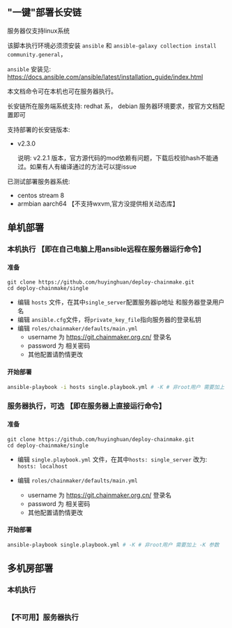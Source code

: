 ## "一键"部署长安链

服务器仅支持linux系统

该脚本执行环境必须须安装 `ansible` 和 `ansible-galaxy collection install community.general`，

`ansible` 安装见: https://docs.ansible.com/ansible/latest/installation_guide/index.html

本文档命令可在本机也可在服务器执行。

长安链所在服务端系统支持: redhat 系， debian
服务器环境要求，按官方文档配置即可

支持部署的长安链版本:

- v2.3.0
  
  说明: v2.2.1 版本，官方源代码的mod依赖有问题，下载后校验hash不能通过。如果有人有编译通过的方法可以提issue 

已测试部署服务器系统:

- centos stream 8
- armbian aarch64 【不支持wxvm,官方没提供相关动态库】


## 单机部署

### 本机执行 【即在自己电脑上用ansible远程在服务器运行命令】

#### 准备

```
git clone https://github.com/huyinghuan/deploy-chainmake.git
cd deploy-chainmake/single
```

- 编辑 `hosts` 文件，在其中`single_server`配置服务器ip地址 和服务器登录用户名 
- 编辑 `ansible.cfg`文件，将`private_key_file`指向服务器的登录私钥
- 编辑 `roles/chainmaker/defaults/main.yml` 
    - username 为 https://git.chainmaker.org.cn/ 登录名
    - password 为 相关密码
    - 其他配置请酌情更改

#### 开始部署

```bash
ansible-playbook -i hosts single.playbook.yml # -K # 非root用户 需要加上 -K 参数
```

### 服务器执行，可选 【即在服务器上直接运行命令】

#### 准备
```
git clone https://github.com/huyinghuan/deploy-chainmake.git
cd deploy-chainmake/single
```

- 编辑 `single.playbook.yml` 文件，在其中`hosts: single_server` 改为: `hosts: localhost`

- 编辑 `roles/chainmaker/defaults/main.yml` 
    - username 为 https://git.chainmaker.org.cn/ 登录名
    - password 为 相关密码
    - 其他配置请酌情更改

#### 开始部署

```bash
ansible-playbook single.playbook.yml # -K # 非root用户 需要加上 -K 参数
```

## 多机房部署

### 本机执行

```bash
```

### 【不可用】服务器执行

